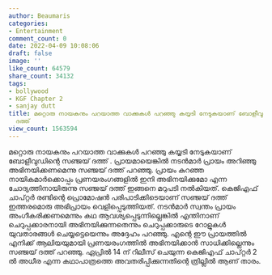 ```yaml
---
author: Beaumaris
categories:
- Entertainment
comment_count: 0
date: 2022-04-09 10:08:06
draft: false
image: ''
like_count: 64579
share_count: 34132
tags:
- bollywood
- KGF Chapter 2
- sanjay dutt
title: മറ്റൊരു നായകനും പറയാത്ത വാക്കുകൾ പറഞ്ഞു കയ്യടി നേടുകയാണ് ബോളീവുഡിന്റെ സഞ്ജയ്
  ദത്ത്
view_count: 1563594
---
```


മറ്റൊരു നായകനും പറയാത്ത വാക്കുകൾ പറഞ്ഞു കയ്യടി നേടുകയാണ് ബോളീവുഡിന്റെ സഞ്ജയ് ദത്ത് . പ്രായമായെങ്കിൽ നടൻമാർ പ്രായം അറിഞ്ഞു അഭിനയിക്കണമെന്നു സഞ്ജയ് ദത്ത് പറഞ്ഞു. പ്രായം കുറഞ്ഞ നായികമാർക്കൊപ്പം പ്രണയരംഗങ്ങളിൽ ഇനി അഭിനയിക്കുമോ എന്ന ചോദ്യത്തിനായിരുന്നു സഞ്ജയ് ദത്ത് ഇങ്ങനെ മറുപടി നൽകിയത്. കെജിഎഫ് ചാപ്റ്റർ രണ്ടിന്റെ പ്രൊമോഷൻ പരിപാടിക്കിടെയാണ് സഞ്ജയ് ദത്ത് ഇത്തരമൊരു അഭിപ്രായം വെളിപ്പെടുത്തിയത്. നടൻമാർ സ്വന്തം പ്രായം അംഗീകരിക്കണമെന്നും കഥ ആവശ്യപ്പെടുന്നില്ലെങ്കിൽ എന്തിനാണ് ചെറുപ്പക്കാരനായി അഭിനയിക്കുന്നതെന്നും ചെറുപ്പക്കാരുടെ റോളുകൾ യുവതാരങ്ങൾ ചെയ്യട്ടെയെന്നും അദ്ദേഹം പറഞ്ഞു. എന്റെ ഈ പ്രായത്തിൽ എനിക്ക് ആലിയയുമായി പ്രണയരംഗത്തിൽ അഭിനയിക്കാൻ സാധിക്കില്ലെന്നും സഞ്ജയ് ദത്ത് പറഞ്ഞു. ഏപ്രിൽ 14 ന് റിലീസ് ചെയുന്ന കെജിഎഫ് ചാപ്റ്റർ 2 ൽ അധീര എന്ന കഥാപാത്രത്തെ അവതരിപ്പിക്കുന്നതിന്റെ ത്രില്ലിൽ ആണ് താരം.